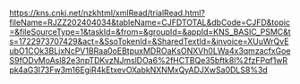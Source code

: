
https://kns.cnki.net/nzkhtml/xmlRead/trialRead.html?fileName=RJZZ202404034&tableName=CJFDTOTAL&dbCode=CJFD&topic=&fileSourceType=1&taskId=&from=&groupId=&appId=KNS_BASIC_PSMC&ts=1722973707429&act=&SsoTokenId=&SharedTextId=&invoice=XUuWrQvEubO1COk3BLjxNcPV1BRaa0oEBtpuxMDROaKsONXVh0LWa4x3qmzacfxGoeS9fODvMoAsl82e3npTDKvzNJmslDOa6%2fHCTBQe35bftk8l%2fzFPqf1wRpk4aG3I73Fw3m16EgiR4kEtxevOXabkNXNMxQyADJXwSa0DLS8%3d